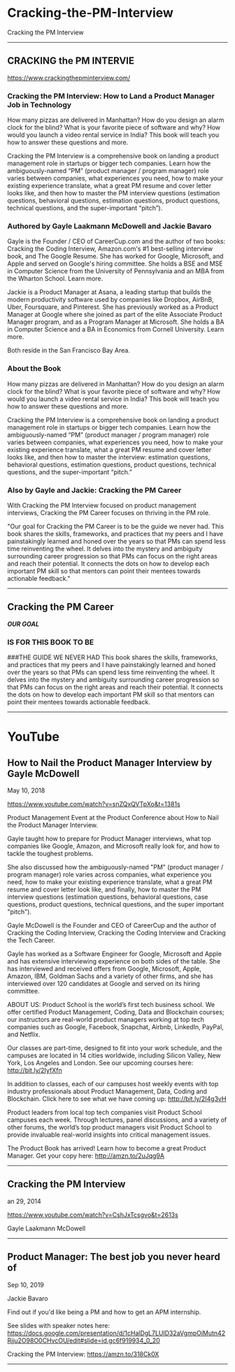 # Cracking-the-PM-Interview
Cracking the PM Interview



-----

## CRACKING the PM INTERVIE

https://www.crackingthepminterview.com/

### Cracking the PM Interview: How to Land a Product Manager Job in Technology
How many pizzas are delivered in Manhattan? How do you design an alarm clock for the blind? What is your favorite piece of software and why? How would you launch a video rental service in India? This book will teach you how to answer these questions and more. 

Cracking the PM Interview is a comprehensive book on landing a product management role in startups or bigger tech companies. Learn how the ambiguously-named “PM” (product manager / program manager) role varies between companies, what experiences you need, how to make your existing experience translate, what a great PM resume and cover letter looks like, and then how to master the PM interview questions (estimation questions, behavioral questions, estimation questions, product questions, technical questions, and the super-important “pitch”).

### Authored by Gayle Laakmann McDowell and Jackie Bavaro
Gayle is the Founder / CEO of CareerCup.com and the author of two books: Cracking the Coding Interview, Amazon.com's #1 best-selling interview book, and The Google Resume. She has worked for Google, Microsoft, and Apple and served on Google's hiring committee. She holds a BSE and MSE in Computer Science from the University of Pennsylvania and an MBA from the Wharton School. Learn more.

Jackie is a Product Manager at Asana, a leading startup that builds the modern productivity software used by companies like Dropbox, AirBnB, Uber, Foursquare, and Pinterest. She has previously worked as a Product Manager at Google where she joined as part of the elite Associate Product Manager program, and as a Program Manager at Microsoft. She holds a BA in Computer Science and a BA in Economics from Cornell University. Learn more.

Both reside in the San Francisco Bay Area.

### About the Book
How many pizzas are delivered in Manhattan? How do you design an alarm clock for the blind? What is your favorite piece of software and why? How would you launch a video rental service in India? This book will teach you how to answer these questions and more. 

Cracking the PM Interview is a comprehensive book on landing a product management role in startups or bigger tech companies. Learn how the ambiguously-named “PM” (product manager / program manager) role varies between companies, what experiences you need, how to make your existing experience translate, what a great PM resume and cover letter looks like, and then how to master the interview: estimation questions, behavioral questions, estimation questions, product questions, technical questions, and the super-important “pitch.”

### Also by Gayle and Jackie: Cracking the PM Career

With Cracking the PM Interview focused on product management interviews, Cracking the PM Career focuses on thriving in the PM role.

"Our goal for Cracking the PM Career is to be the guide we never had. This book shares the skills, frameworks, and practices that my peers and I have painstakingly learned and honed over the years so that PMs can spend less time reinventing the wheel. It delves into the mystery and ambiguity surrounding career progression so that PMs can focus on the right areas and reach their potential. It connects the dots on how to develop each important PM skill so that mentors can point their mentees towards actionable feedback."

-----

## Cracking the PM Career

***OUR GOAL***

### IS FOR THIS BOOK TO BE
###THE GUIDE WE NEVER HAD
This book shares the skills, frameworks, and practices that my peers and I have painstakingly learned and honed over the years so that PMs can spend less time reinventing the wheel. It delves into the mystery and ambiguity surrounding career progression so that PMs can focus on the right areas and reach their potential. It connects the dots on how to develop each important PM skill so that mentors can point their mentees towards actionable feedback.

-----

# YouTube

## How to Nail the Product Manager Interview by Gayle McDowell

May 10, 2018

https://www.youtube.com/watch?v=snZQxQVTpXo&t=1381s

Product Management Event at the Product Conference about How to Nail the Product Manager Interview.

Gayle taught how to prepare for Product Manager interviews, what top companies like Google, Amazon, and Microsoft really look for, and how to tackle the toughest problems. 

She also discussed how the ambiguously-named "PM" (product manager / program manager) role varies across companies, what experience you need, how to make your existing experience translate, what a great PM resume and cover letter look like, and finally, how to master the PM interview questions (estimation questions, behavioral questions, case questions, product questions, technical questions, and the super important "pitch"). 

Gayle McDowell is the Founder and CEO of CareerCup and the author of Cracking the Coding Interview, Cracking the Coding Interview and Cracking the Tech Career.

Gayle has worked as a Software Engineer for Google, Microsoft and Apple and has extensive interviewing experience on both sides of the table. She has interviewed and received offers from Google, Microsoft, Apple, Amazon, IBM, Goldman Sachs and a variety of other firms, and she has interviewed over 120 candidates at Google and served on its hiring committee. 

ABOUT US:
Product School is the world’s first tech business school. We offer certified Product Management, Coding, Data and Blockchain courses; our instructors are real-world product managers working at top tech companies such as Google, Facebook, Snapchat, Airbnb, LinkedIn, PayPal, and Netflix.

Our classes are part-time, designed to fit into your work schedule, and the campuses are located in 14 cities worldwide, including Silicon Valley, New York, Los Angeles and London. See our upcoming courses here: http://bit.ly/2IyfXfn 

In addition to classes, each of our campuses host weekly events with top industry professionals about  Product Management, Data, Coding and Blockchain. Click here to see what we have coming up: http://bit.ly/2I4g3vH 

Product leaders from local top tech companies visit Product School campuses each week. Through lectures, panel discussions, and a variety of other forums, the world’s top product managers visit Product School to provide invaluable real-world insights into critical management issues. 

The Product Book has arrived! Learn how to become a great Product Manager. Get your copy here: http://amzn.to/2uJqg9A

-----

## Cracking the PM Interview

an 29, 2014

https://www.youtube.com/watch?v=CshJxTcsgvo&t=2613s


Gayle Laakmann McDowell

-----

## Product Manager: The best job you never heard of

Sep 10, 2019

Jackie Bavaro

Find out if you'd like being a PM and how to get an APM internship.

See slides with speaker notes here: https://docs.google.com/presentation/d/1cHalDgL7LUlD32aVgmpOiMutn42Rjju2O98O0CHvcOU/edit#slide=id.gc6f919934_0_20

Cracking the PM Interview: https://amzn.to/318Ck0X


-----
